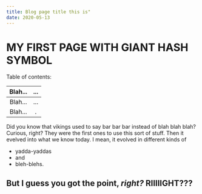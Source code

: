 ```yaml
---
title: Blog page title this is"
date: 2020-05-13
---
```


# MY FIRST PAGE WITH GIANT HASH SYMBOL

Table of contents:

Blah... | ...
:--:    | :--:
Blah... | ...
Blah... | .


Did you know that vikings used to say bar bar bar instead of blah blah blah? Curious, right? They were the first ones to use this sort of stuff. Then it evelved into what we know today. I mean, it evolved in different kinds of
- yadda-yaddas
- and
- bleh-blehs.

## But I guess you got the point, *right?* **RIIIIIGHT???**
